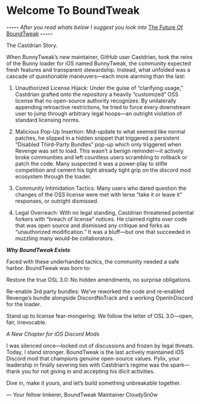 # Welcome To BoundTweak

**-----**
*After you read whats below I suggest you look into* [The Future Of BoundTweak](TheFutureOfBT.md)
**-----**

The Castdrian Story.

When BunnyTweak’s new maintainer, GitHub user Castdrian, took the reins of the Bunny loader for iOS named BunnyTweak, the community expected fresh features and transparent stewardship. Instead, what unfolded was a cascade of questionable maneuvers—each more alarming than the last:

1. Unauthorized License Hijack: Under the guise of “clarifying usage,” Castdrian grafted onto the repository a heavily “customized” OSS license that no open-source authority recognizes. By unilaterally appending retroactive restrictions, he tried to force every downstream user to jump through arbitrary legal hoops—an outright violation of standard licensing norms.

2. Malicious Pop-Up Insertion: Mid-update to what seemed like normal patches, he slipped in a hidden snippet that triggered a persistent “Disabled Third-Party Bundles” pop-up which only triggered when Revenge was set to load. This wasn’t a benign reminder—it actively broke communities and left countless users scrambling to rollback or patch the code. Many suspected it was a power-play to stifle competition and cement his tight already tight grip on the discord mod ecosystem through the loader.

3. Community Intimidation Tactics: Many users who dared question the changes of the OSS license were met with terse “take it or leave it” responses, or outright dismissed.

4. Legal Overreach: With no legal standing, Castdrian threatened potential forkers with “breach of license” notices. He claimed rights over code that was open source and dismissed any critique and forks as “unauthorized modification.” It was a bluff—but one that succeeded in muzzling many would-be collaborators.

***Why BoundTweak Exists***

Faced with these underhanded tactics, the community needed a safe harbor. BoundTweak was born to:

  Restore the true OSL 3.0: No hidden amendments, no surprise obligations.

  Re-enable 3rd party bundles: We’ve reworked the code and re-enabled Revenge’s bundle alongside DiscordNoTrack and a working OpenInDiscord for the loader.

  Stand up to license fear-mongering: We follow the letter of OSL 3.0—open, fair, irrevocable.

*A New Chapter for iOS Discord Mods*

I was silenced once—locked out of discussions and frozen by legal threats. Today, I stand stronger. BoundTweak is the last actively maintained iOS Discord mod that champions genuine open-source values. Pylix, your leadership in finally severing ties with Castdrian’s regime was the spark—thank you for not giving in and accepting his illicit activities.

Dive in, make it yours, and let’s build something unbreakable together.

— Your fellow tinkerer,
BoundTweak Maintainer CloudySn0w
